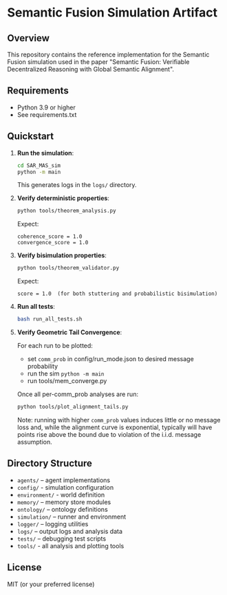 
# Semantic Fusion Simulation Artifact

## Overview
This repository contains the reference implementation for the Semantic Fusion simulation 
used in the paper "Semantic Fusion: Verifiable Decentralized Reasoning with Global Semantic Alignment".

## Requirements
- Python 3.9 or higher
- See requirements.txt

## Quickstart
1. **Run the simulation**:  
   ```bash
   cd SAR_MAS_sim
   python -m main
   ```
   This generates logs in the `logs/` directory.

2. **Verify deterministic properties**:  
   ```bash
   python tools/theorem_analysis.py
   ```
   Expect:
   ```
   coherence_score = 1.0
   convergence_score = 1.0
   ```

3. **Verify bisimulation properties**:  
   ```bash
   python tools/theorem_validator.py
   ```
   Expect:
   ```
   score = 1.0  (for both stuttering and probabilistic bisimulation)
   ```

4. **Run all tests**:  
   ```bash
   bash run_all_tests.sh
   ```

5. **Verify Geometric Tail Convergence**:

   For each run to be plotted:
   - set ```comm_prob``` in config/run_mode.json to desired message probability
   - run the sim ```python -m main```
   - run tools/mem_converge.py
   
   Once all per-comm_prob analyses are run:
   ```bash
   python tools/plot_alignment_tails.py
   ```
   Note: running with higher ```comm_prob``` values induces little or no  message loss and, while the alignment curve is exponential, typically will have points rise above the bound due to violation of the i.i.d. message assumption.

## Directory Structure
- `agents/` – agent implementations 
- `config/` - simulation configuration
- `environment/` - world definition 
- `memory/` – memory store modules  
- `ontology/` – ontology definitions  
- `simulation/` – runner and environment  
- `logger/` – logging utilities  
- `logs/` – output logs and analysis data  
- `tests/` – debugging test scripts
- `tools/` - all analysis and plotting tools   

## License
MIT (or your preferred license)

